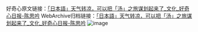 好奇心原文链接：[「日本語」天气转凉，可以把「汤」之旅谋划起来了_文化_好奇心日报-陈思吟](https://www.qdaily.com/articles/2537.html)
WebArchive归档链接：[「日本語」天气转凉，可以把「汤」之旅谋划起来了_文化_好奇心日报-陈思吟](http://web.archive.org/web/20190623151209/https://www.qdaily.com/articles/2537.html)
![image](http://ww3.sinaimg.cn/large/007d5XDply1g3v6alhp7jj30u03rfx6p)